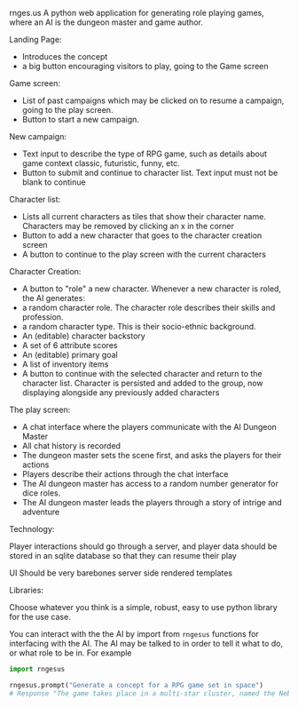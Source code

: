 rnges.us A python web application for generating role playing games, where an AI is the dungeon master and game author.

Landing Page:
- Introduces the concept
- a big button encouraging visitors to play, going to the Game screen

Game screen:
- List of past campaigns which may be clicked on to resume a campaign, going to the play screen.
- Button to start a new campaign.

New campaign: 
- Text input to describe the type of RPG game, such as details about game context classic, futuristic, funny, etc.
- Button to submit and continue to character list. Text input must not be blank to continue

Character list:
- Lists all current characters as tiles that show their character name. Characters may be removed by clicking an x in the corner
- Button to add a new character that goes to the character creation screen
- A button to continue to the play screen with the current characters

Character Creation:
- A button to "role" a new character. Whenever a new character is roled, the AI generates:
- a random character role. The character role describes their skills and profession.
- a random character type. This is their socio-ethnic background.
- An (editable) character backstory
- A set of 6 attribute scores
- An (editable) primary goal 
- A list of inventory items
- A button to continue with the selected character and return to the character list. Character is persisted and added to the group, now displaying alongside any previously added characters


The play screen:
- A chat interface where the players communicate with the AI Dungeon Master
- All chat history is recorded
- The dungeon master sets the scene first, and asks the players for their actions
- Players describe their actions through the chat interface
- The AI dungeon master has access to a random number generator for dice roles.
- The AI dungeon master leads the players through a story of intrige and adventure



Technology: 

Player interactions should go through a server, and player data should be stored in an sqlite database so that they can resume their play

UI Should be very barebones server side rendered templates

Libraries:

Choose whatever you think is a simple, robust, easy to use python library for the use case.

You can interact with the the AI by import from `rngesus` functions for interfacing with the AI. The AI may be talked to in order
to tell it what to do, or what role to be in. For example

```python
import rngesus

rngesus.prompt("Generate a concept for a RPG game set in space")
# Response "The game takes place in a multi-star cluster, named the Nebular Frontier, in a distant galaxy ..."
```
